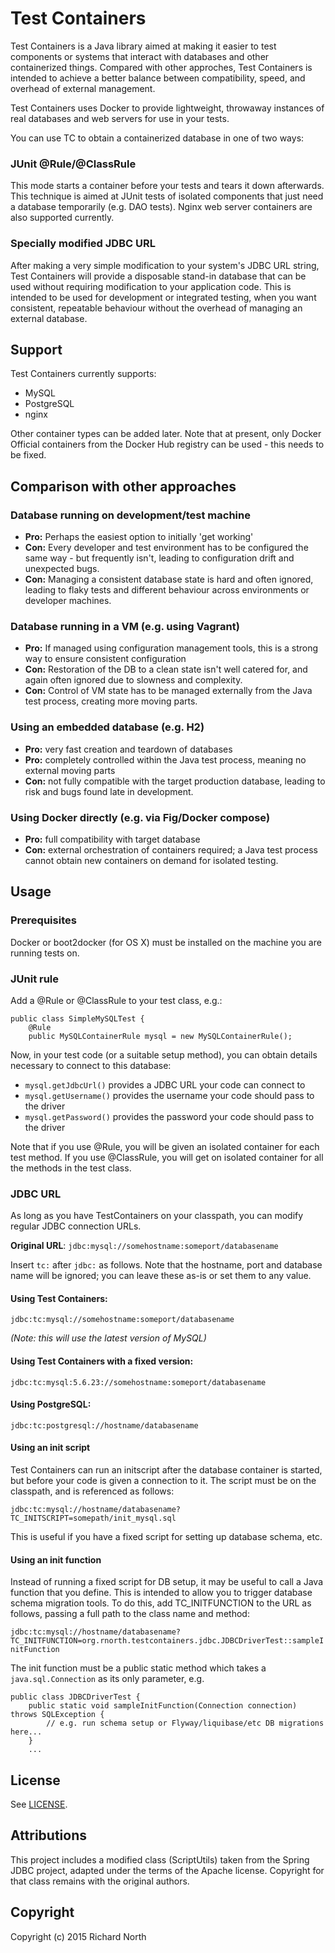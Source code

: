 # Test Containers

Test Containers is a Java library aimed at making it easier to test components or systems that interact with databases and other containerized things. Compared with other approches, Test Containers is intended to achieve a better balance between compatibility, speed, and overhead of external management.

Test Containers uses Docker to provide lightweight, throwaway instances of real databases and web servers for use in your tests. 

You can use TC to obtain a containerized database in one of two ways:

### JUnit @Rule/@ClassRule 

This mode starts a container before your tests and tears it down afterwards. This technique is aimed at JUnit tests of isolated components that just need a database temporarily (e.g. DAO tests). Nginx web server containers are also supported currently.

### Specially modified JDBC URL
 
After making a very simple modification to your system's JDBC URL string, Test Containers will provide a disposable stand-in database that can be used without requiring modification to your application code. This is intended to be used for development or integrated testing, when you want consistent, repeatable behaviour without the overhead of managing an external database.

## Support

Test Containers currently supports:

 * MySQL
 * PostgreSQL
 * nginx

Other container types can be added later. Note that at present, only Docker Official containers from the Docker Hub registry can be used - this needs to be fixed.

## Comparison with other approaches

### Database running on development/test machine

* **Pro:** Perhaps the easiest option to initially 'get working'
* **Con:** Every developer and test environment has to be configured the same way - but frequently isn't, leading to configuration drift and unexpected bugs.
* **Con:** Managing a consistent database state is hard and often ignored, leading to flaky tests and different behaviour across environments or developer machines. 

### Database running in a VM (e.g. using Vagrant)

* **Pro:** If managed using configuration management tools, this is a strong way to ensure consistent configuration
* **Con:** Restoration of the DB to a clean state isn't well catered for, and again often ignored due to slowness and complexity.
* **Con:** Control of VM state has to be managed externally from the Java test process, creating more moving parts.

### Using an embedded database (e.g. H2)

* **Pro:** very fast creation and teardown of databases
* **Pro:** completely controlled within the Java test process, meaning no external moving parts
* **Con:** not fully compatible with the target production database, leading to risk and bugs found late in development.

### Using Docker directly (e.g. via Fig/Docker compose)

* **Pro:** full compatibility with target database
* **Con:** external orchestration of containers required; a Java test process cannot obtain new containers on demand for isolated testing.

## Usage

### Prerequisites

Docker or boot2docker (for OS X) must be installed on the machine you are running tests on.

### JUnit rule

Add a @Rule or @ClassRule to your test class, e.g.:

    public class SimpleMySQLTest {    
        @Rule
        public MySQLContainerRule mysql = new MySQLContainerRule();

Now, in your test code (or a suitable setup method), you can obtain details necessary to connect to this database:

 * `mysql.getJdbcUrl()` provides a JDBC URL your code can connect to
 * `mysql.getUsername()` provides the username your code should pass to the driver
 * `mysql.getPassword()` provides the password your code should pass to the driver
 
Note that if you use @Rule, you will be given an isolated container for each test method. If you use @ClassRule, you will get on isolated container for all the methods in the test class.

### JDBC URL

As long as you have TestContainers on your classpath, you can modify regular JDBC connection URLs.

**Original URL**: `jdbc:mysql://somehostname:someport/databasename`

Insert `tc:` after `jdbc:` as follows. Note that the hostname, port and database name will be ignored; you can leave these as-is or set them to any value.

#### Using Test Containers: 

`jdbc:tc:mysql://somehostname:someport/databasename` 

*(Note: this will use the latest version of MySQL)*

#### Using Test Containers with a fixed version: 

`jdbc:tc:mysql:5.6.23://somehostname:someport/databasename`

#### Using PostgreSQL:

`jdbc:tc:postgresql://hostname/databasename`

#### Using an init script 

Test Containers can run an initscript after the database container is started, but before your code is given a connection to it. The script must be on the classpath, and is referenced as follows:

`jdbc:tc:mysql://hostname/databasename?TC_INITSCRIPT=somepath/init_mysql.sql`

This is useful if you have a fixed script for setting up database schema, etc.

#### Using an init function

Instead of running a fixed script for DB setup, it may be useful to call a Java function that you define. This is intended to allow you to trigger database schema migration tools. To do this, add TC_INITFUNCTION to the URL as follows, passing a full path to the class name and method:
 
 `jdbc:tc:mysql://hostname/databasename?TC_INITFUNCTION=org.rnorth.testcontainers.jdbc.JDBCDriverTest::sampleInitFunction`

The init function must be a public static method which takes a `java.sql.Connection` as its only parameter, e.g.

    public class JDBCDriverTest {
        public static void sampleInitFunction(Connection connection) throws SQLException {
            // e.g. run schema setup or Flyway/liquibase/etc DB migrations here...
        }
        ...

## License

See [LICENSE](LICENSE).

## Attributions

This project includes a modified class (ScriptUtils) taken from the Spring JDBC project, adapted under the terms of the Apache license. Copyright for that class remains with the original authors.

## Copyright

Copyright (c) 2015 Richard North